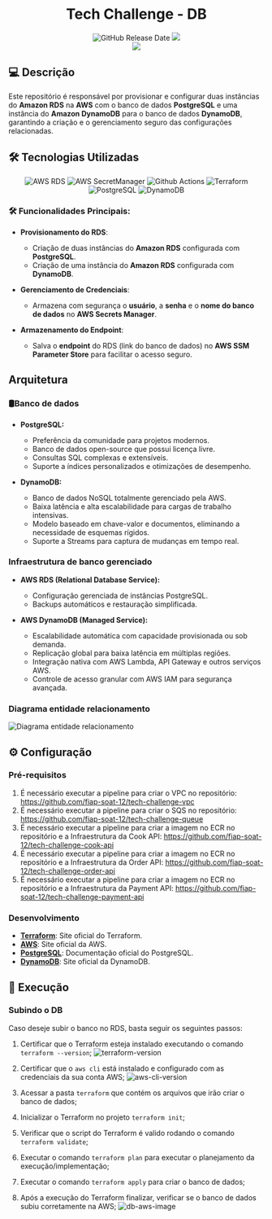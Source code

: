 <div align="center">

# Tech Challenge - DB

![GitHub Release Date](https://img.shields.io/badge/Release%20Date-Fevereiro%202054-yellowgreen)
![](https://img.shields.io/badge/Status-Em%20Desenvolvimento-yellowgreen)
<br>
![](https://img.shields.io/badge/Version-%20v2.0.0-brightgreen)
</div>

## 💻 Descrição

Este repositório é responsável por provisionar e configurar duas instâncias do **Amazon RDS** na **AWS** com o banco de dados **PostgreSQL** e uma instância do **Amazon DynamoDB** para o banco de dados **DynamoDB**, garantindo a criação e o gerenciamento seguro das configurações relacionadas.

## 🛠 Tecnologias Utilizadas

<div align="center">

![AWS RDS](https://img.shields.io/badge/AWS%20RDS-527FFF.svg?style=for-the-badge&logo=Amazon-RDS&logoColor=white)
![AWS SecretManager](https://img.shields.io/badge/AWS%20Secrets%20Manager-DD344C.svg?style=for-the-badge&logo=AWS-Secrets-Manager&logoColor=white)
![Github Actions](https://img.shields.io/badge/GitHub%20Actions-2088FF.svg?style=for-the-badge&logo=GitHub-Actions&logoColor=white)
![Terraform](https://img.shields.io/badge/Terraform-7B42BC?style=for-the-badge&logo=terraform&logoColor=white)
![PostgreSQL](https://img.shields.io/badge/PostgreSQL-4169E1.svg?style=for-the-badge&logo=PostgreSQL&logoColor=white)
![DynamoDB](https://img.shields.io/badge/Amazon%20DynamoDB-4053D6.svg?style=for-the-badge&logo=Amazon-DynamoDB&logoColor=white)

</div>

### 🛠️ Funcionalidades Principais:

- **Provisionamento do RDS**:
  - Criação de duas instâncias do **Amazon RDS** configurada com **PostgreSQL**.
  - Criação de uma instância do **Amazon RDS** configurada com **DynamoDB**.

- **Gerenciamento de Credenciais**:
  - Armazena com segurança o **usuário**, a **senha** e o **nome do banco de dados** no **AWS Secrets Manager**.

- **Armazenamento do Endpoint**:
  - Salva o **endpoint** do RDS (link do banco de dados) no **AWS SSM Parameter Store** para facilitar o acesso seguro.

## Arquitetura

### 🛢️Banco de dados

- **PostgreSQL:**
  - Preferência da comunidade para projetos modernos.
  - Banco de dados open-source que possui licença livre.
  - Consultas SQL complexas e extensíveis.
  - Suporte a índices personalizados e otimizações de desempenho.
 
- **DynamoDB:**
  - Banco de dados NoSQL totalmente gerenciado pela AWS.
  - Baixa latência e alta escalabilidade para cargas de trabalho intensivas.
  - Modelo baseado em chave-valor e documentos, eliminando a necessidade de esquemas rígidos.
  - Suporte a Streams para captura de mudanças em tempo real.
 
### Infraestrutura de banco gerenciado

- **AWS RDS (Relational Database Service):**
  - Configuração gerenciada de instâncias PostgreSQL.
  - Backups automáticos e restauração simplificada.

- **AWS DynamoDB (Managed Service):**
  - Escalabilidade automática com capacidade provisionada ou sob demanda.
  - Replicação global para baixa latência em múltiplas regiões.
  - Integração nativa com AWS Lambda, API Gateway e outros serviços AWS.
  - Controle de acesso granular com AWS IAM para segurança avançada.

### Diagrama entidade relacionamento

![Diagrama entidade relacionamento](./assets/diagrama-er.png)

## ⚙️ Configuração

### Pré-requisitos

1. É necessário executar a pipeline para criar o VPC no repositório: https://github.com/fiap-soat-12/tech-challenge-vpc
2. É necessário executar a pipeline para criar o SQS no repositório: https://github.com/fiap-soat-12/tech-challenge-queue
3. É necessário executar a pipeline para criar a imagem no ECR no repositório e a Infraestrutura da Cook API: https://github.com/fiap-soat-12/tech-challenge-cook-api
4. É necessário executar a pipeline para criar a imagem no ECR no repositório e a Infraestrutura da Order API: https://github.com/fiap-soat-12/tech-challenge-order-api
5. É necessário executar a pipeline para criar a imagem no ECR no repositório e a Infraestrutura da Payment API: https://github.com/fiap-soat-12/tech-challenge-payment-api

### Desenvolvimento

- **[Terraform](https://www.terraform.io/)**: Site oficial do Terraform.
- **[AWS](https://aws.amazon.com/pt/)**: Site oficial da AWS.
- **[PostgreSQL](https://www.postgresql.org/docs/)**: Documentação oficial do PostgreSQL.
- **[DynamoDB](https://aws.amazon.com/pt/dynamodb/)**: Site oficial da DynamoDB.

## 🚀 Execução

### Subindo o DB

  Caso deseje subir o banco no RDS, basta seguir os seguintes passos:

  1. Certificar que o Terraform esteja instalado executando o comando `terraform --version`;
  ![terraform-version](./assets/terraform-version.png)

  2. Certificar que o `aws cli` está instalado e configurado com as credenciais da sua conta AWS;
  ![aws-cli-version](./assets/aws-cli-version.png)

  3. Acessar a pasta `terraform` que contém os arquivos que irão criar o banco de dados;
  4. Inicializar o Terraform no projeto `terraform init`;
  5. Verificar que o script do Terraform é valido rodando o comando `terraform validate`;
  6. Executar o comando `terraform plan` para executar o planejamento da execução/implementação;
  7. Executar o comando `terraform apply` para criar o banco de dados;
  8. Após a execução do Terraform finalizar, verificar se o banco de dados subiu corretamente na AWS;
  ![db-aws-image](./assets/db-aws-image.png)
